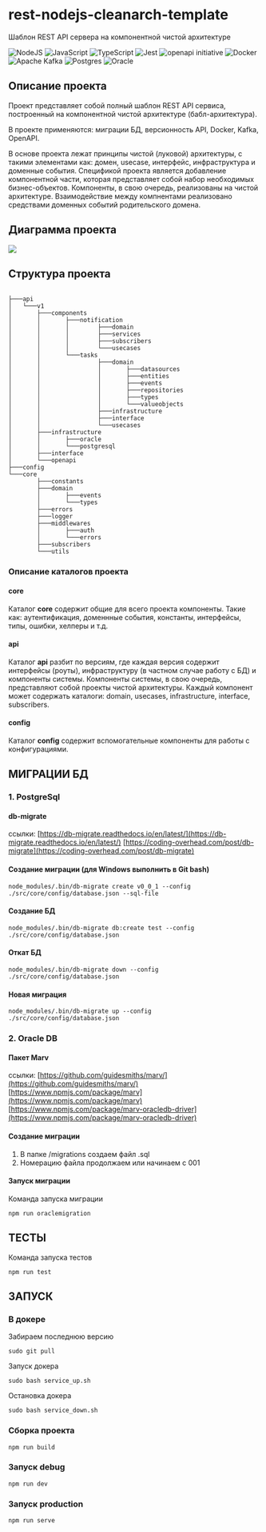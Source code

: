 # rest-nodejs-cleanarch-template

Шаблон REST API сервера на компонентной чистой архитектуре

![NodeJS](https://img.shields.io/badge/node.js-6DA55F?style=for-the-badge&logo=node.js&logoColor=white) ![JavaScript](https://img.shields.io/badge/javascript-%23323330.svg?style=for-the-badge&logo=javascript&logoColor=%23F7DF1E) ![TypeScript](https://img.shields.io/badge/typescript-%23007ACC.svg?style=for-the-badge&logo=typescript&logoColor=white) ![Jest](https://img.shields.io/badge/-jest-%23C21325?style=for-the-badge&logo=jest&logoColor=white) ![openapi initiative](https://img.shields.io/badge/openapiinitiative-%23000000.svg?style=for-the-badge&logo=openapiinitiative&logoColor=white) ![Docker](https://img.shields.io/badge/docker-%230db7ed.svg?style=for-the-badge&logo=docker&logoColor=white) ![Apache Kafka](https://img.shields.io/badge/Apache%20Kafka-000?style=for-the-badge&logo=apachekafka) ![Postgres](https://img.shields.io/badge/postgres-%23316192.svg?style=for-the-badge&logo=postgresql&logoColor=white) ![Oracle](https://img.shields.io/badge/Oracle-F80000?style=for-the-badge&logo=oracle&logoColor=white)

## Описание проекта

Проект представляет собой полный шаблон REST API сервиса, построенный на компонентной чистой архитектуре (бабл-архитектура).

В проекте применяются: миграции БД, версионность API, Docker, Kafka, OpenAPI.

В основе проекта лежат принципы чистой (луковой) архитектуры, с такими элементами как: домен, usecase, интерфейс, инфраструктура и доменные события.
Спецификой проекта является добавление компонентной части, которая представляет собой набор необходимых бизнес-объектов. 
Компоненты, в свою очередь, реализованы на чистой архитектуре.
Взаимодействие между компнентами реализовано средствами доменных событий родительского домена.

## Диаграмма проекта

<!--
@startuml projectdiagram
left to right direction
artifact Проект { 
''component "CORE API" {
    artifact core { 
        hexagon "API V1" {
            component "interface"
            component "infrastructure"
        }
    }
    component components {
        hexagon "task" {
            component "interface" as intr1
            component "infrastructure" as infr1
        }
        hexagon notification {
            component "interface" as intr2
            component "infrastructure" as infr2
        }
    }
''}
}
@enduml
-->

![](projectdiagram.svg)

## Структура проекта

```

├───api
│   └───v1
│       ├───components
│       │       ├───notification
│       │       │        ├───domain
│       │       │        ├───services
│       │       │        ├───subscribers
│       │       │        └───usecases
│       │       └───tasks
│       │                ├───domain
│       │                │       ├───datasources
│       │                │       ├───entities
│       │                │       ├───events
│       │                │       ├───repositories
│       │                │       ├───types
│       │                │       └───valueobjects
│       │                ├───infrastructure
│       │                ├───interface
│       │                └───usecases
│       ├───infrastructure
│       │       ├───oracle
│       │       └───postgresql
│       ├───interface
│       └───openapi
├───config
└───core
        ├───constants
        ├───domain
        │       ├───events
        │       └───types
        ├───errors
        ├───logger
        ├───middlewares
        │       ├───auth
        │       └───errors
        ├───subscribers
        └───utils
```

### Описание каталогов проекта

#### core

Каталог **core** содержит общие для всего проекта компоненты. Такие как: аутентификация, доменнные события, константы, интерфейсы, типы, ошибки, хелперы и т.д.

#### api

Каталог **api** разбит по версиям, где каждая версия содержит интерфейсы (роуты), инфраструктуру (в частном случае работу с БД) и компоненты системы. Компоненты системы, в свою очередь, представляют собой проекты чистой архитектуры. Каждый компонент может содержать каталоги: domain, usecases, infrastructure, interface, subscribers.

#### config

Каталог **config** содержит вспомогательные компоненты для работы с конфигурациями.

## МИГРАЦИИ БД

### 1. PostgreSql
#### db-migrate
ссылки: 
[https://db-migrate.readthedocs.io/en/latest/](https://db-migrate.readthedocs.io/en/latest/)
[https://coding-overhead.com/post/db-migrate](https://coding-overhead.com/post/db-migrate)
#### Создание миграции (для Windows выполнить в Git bash)
    node_modules/.bin/db-migrate create v0_0_1 --config ./src/core/config/database.json --sql-file
#### Создание БД
    node_modules/.bin/db-migrate db:create test --config ./src/core/config/database.json
#### Откат БД
    node_modules/.bin/db-migrate down --config ./src/core/config/database.json
#### Новая миграция
    node_modules/.bin/db-migrate up --config ./src/core/config/database.json

### 2. Oracle DB
#### Пакет Marv
ссылки:
[https://github.com/guidesmiths/marv/](https://github.com/guidesmiths/marv/)
[https://www.npmjs.com/package/marv](https://www.npmjs.com/package/marv)
[https://www.npmjs.com/package/marv-oracledb-driver](https://www.npmjs.com/package/marv-oracledb-driver)

#### Создание миграции
1. В папке /migrations создаем файл .sql
2. Номерацию файла продолжаем или начинаем с 001

#### Запуск миграции
Команда запуска миграции

    npm run oraclemigration

## ТЕСТЫ
Команда запуска тестов

    npm run test

## ЗАПУСК
### В докере
Забираем последнюю версию

    sudo git pull

Запуск докера

    sudo bash service_up.sh

Остановка докера

    sudo bash service_down.sh

### Сборка проекта

    npm run build

### Запуск debug 

    npm run dev

### Запуск production

    npm run serve

